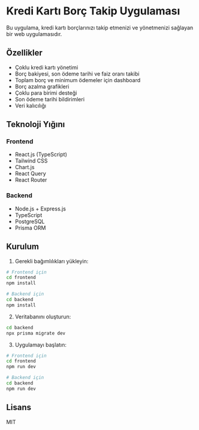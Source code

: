 # Kredi Kartı Borç Takip Uygulaması

Bu uygulama, kredi kartı borçlarınızı takip etmenizi ve yönetmenizi sağlayan bir web uygulamasıdır.

## Özellikler

- Çoklu kredi kartı yönetimi
- Borç bakiyesi, son ödeme tarihi ve faiz oranı takibi
- Toplam borç ve minimum ödemeler için dashboard
- Borç azalma grafikleri
- Çoklu para birimi desteği
- Son ödeme tarihi bildirimleri
- Veri kalıcılığı

## Teknoloji Yığını

### Frontend
- React.js (TypeScript)
- Tailwind CSS
- Chart.js
- React Query
- React Router

### Backend
- Node.js + Express.js
- TypeScript
- PostgreSQL
- Prisma ORM

## Kurulum

1. Gerekli bağımlılıkları yükleyin:
```bash
# Frontend için
cd frontend
npm install

# Backend için
cd backend
npm install
```

2. Veritabanını oluşturun:
```bash
cd backend
npx prisma migrate dev
```

3. Uygulamayı başlatın:
```bash
# Frontend için
cd frontend
npm run dev

# Backend için
cd backend
npm run dev
```

## Lisans

MIT 